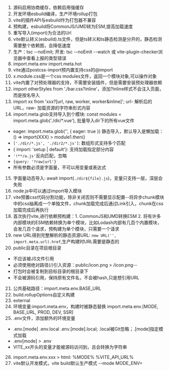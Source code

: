 1. 源码启用协商缓存，依赖启用强缓存
2. 开发环境esbuild编译，生产环境rollup打包
3. vite的插件API与esbuild作为打包器不兼容
4. 预构建，esbuild将CommonJS/UMD转为ESM,提高加载速度
5. 重写导入(import)为合法的Url
6. vite默认转义(esbuild).ts文件，但是ts转义和ts静态检测是分开的，静态检测需要整个依赖图，会降低速度
7. 生产：tsc --noEmit; 开发: tsc --noEmit --watch 或 vite-plugin-checker浏览器中查看上报的类型错误
8. import.meta.env import.meta.hot
9. vite通过postcss-import预内置支持css的@import
10. x.module.css是一个css modules文件，返回一个模块对象,可以操作对象
11. vite内置了对预处理器的支持，不需要安装插件，但是需要安装预处理器依赖
12. import otherStyles from './bar.css?inline'，添加?inline样式不会注入页面，而是按名导入
13. import xx from 'xxx?[url, raw, worker, worker&inline]'; url- 解析后的URL，raw- 加载资源的字符串形式内容
14. import.meta.glob支持导入到个模块: const modules = import.meta.glob('./dir/*.vue'), 批量导入dir下的所有vue文件
  - eager: import.meta.glob('', { eager: true }) 静态导入，默认导入是懒加载：() => import(XXX) > module1.then()
  - `['./dir/*.js', './dir2/*.js']`: 数组形式支持多个匹配
  - { import: 'setup | default'}: 支持加载指定部分内容
  - `'!**/a.js'`反向匹配，忽略
  - `{query: '?raw|url'}`
  - 所有参数必须是字面量，不可以用变量或表达式
15. 字面量动态导入: await import(`./dir${file}.js`)，变量只支持一层，深层会失败
16. node.js中可以通过import导入模块
17. vite预置css代码分割功能，除非关闭否则不需要显示配置--将异步chunk模块中的css抽离成一个单独文件，chunk加载完成后通过Link引入，chunk在css加载完成后再执行
18. 首次执行vite,进行依赖预构建：1. CommonJS和UMD转换ESM 2. 将有许多内部模块的ESM依赖转换为单个模块，比如Lodash内部有几百个内置模块，会发几百个请求，预构建为单个模块，只需要一个请求
19. new URL得到完整解析的静态资源URL: `new URL('', import.meta.url).href`,生产构建时URL需要是静态的
20. public目录在项目根目录
  - 不应该被JS文件引用
  - 必须使用绝对路径(/)引入资源：public/icon.png > /icon.png--
  - 打包时会被复制到目标目录的根目录下
  - 不会被源码引用，保持原有文件名，不会被hash,只是想引用URL
21. 公共基础路径：import.meta.env.BASE_URL
22. build.rollupOptions自定义构建
23. external
24. 环境变量:import.meta.env，构建时被静态替换 import.meta.env.[MODE, BASE_URL, PROD, DEV, SSR]
25. .env文件，添加额外的环境变量
  - .env.[mode] .env.local .env.[mode].local; .local被Git忽略；.[mode]指定模式加载
  - .env[mode] > .env
  - VITE_xx开头的变量才能被源码访问到，且会转换为字符串
26. import.meta.env.xxx > html: %MODE% %VITE_API_URL%
27. vite默认开发模式，vite build默认生产模式 --mode MODE_ENV=